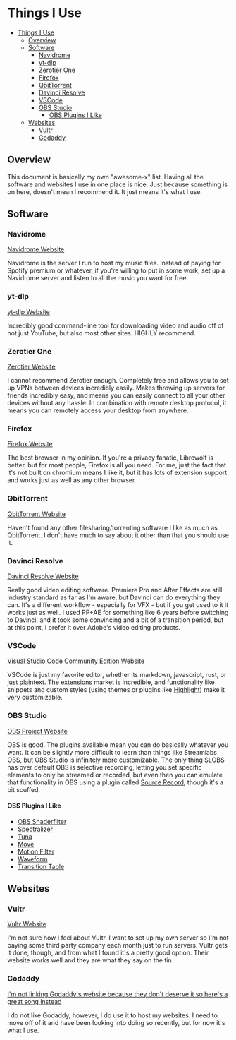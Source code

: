 # Things I Use

- [Things I Use](#things-i-use)
  - [Overview](#overview)
  - [Software](#software)
    - [Navidrome](#navidrome)
    - [yt-dlp](#yt-dlp)
    - [Zerotier One](#zerotier-one)
    - [Firefox](#firefox)
    - [QbitTorrent](#qbittorrent)
    - [Davinci Resolve](#davinci-resolve)
    - [VSCode](#vscode)
    - [OBS Studio](#obs-studio)
      - [OBS Plugins I Like](#obs-plugins-i-like)
  - [Websites](#websites)
    - [Vultr](#vultr)
    - [Godaddy](#godaddy)

## Overview

This document is basically my own "awesome-x" list. Having all the software and websites I use in one place is nice. Just because something is on here, doesn't mean I recommend it. It just means it's what I use.

## Software

### Navidrome

[Navidrome Website](https://www.navidrome.org/)

Navidrome is the server I run to host my music files. Instead of paying for Spotify premium or whatever, if you're willing to put in some work, set up a Navidrome server and listen to all the music you want for free.

### yt-dlp

[yt-dlp Website](https://github.com/yt-dlp/yt-dlp)

Incredibly good command-line tool for downloading video and audio off of not just YouTube, but also most other sites. HIGHLY recommend.

### Zerotier One

[Zerotier Website](https://zerotier.com/)

I cannot recommend Zerotier enough. Completely free and allows you to set up VPNs between devices incredibly easily. Makes throwing up servers for friends incredibly easy, and means you can easily connect to all your other devices without any hassle. In combination with remote desktop protocol, it means you can remotely access your desktop from anywhere.

### Firefox

[Firefox Website](https://www.mozilla.org/en-US/firefox/new/)

The best browser in my opinion. If you're a privacy fanatic, Librewolf is better, but for most people, Firefox is all you need. For me, just the fact that it's not built on chromium means I like it, but it has lots of extension support and works just as well as any other browser.

### QbitTorrent

[QbitTorrent Website](https://www.qbittorrent.org/)

Haven't found any other filesharing/torrenting software I like as much as QbitTorrent. I don't have much to say about it other than that you should use it.

### Davinci Resolve

[Davinci Resolve Website](https://www.blackmagicdesign.com/products/davinciresolve)

Really good video editing software. Premiere Pro and After Effects are still industry standard as far as I'm aware, but Davinci can do everything they can. It's a different workflow - especially for VFX - but if you get used to it it works just as well. I used PP+AE for something like 6 years before switching to Davinci, and it took some convincing and a bit of a transition period, but at this point, I prefer it over Adobe's video editing products.

### VSCode

[Visual Studio Code Community Edition Website](https://visualstudio.microsoft.com/vs/community/)

VSCode is just my favorite editor, whether its markdown, javascript, rust, or just plaintext. The extensions market is incredible, and functionality like snippets and custom styles (using themes or plugins like [Highlight](https://marketplace.visualstudio.com/items?itemName=fabiospampinato.vscode-highlight)) make it very customizable.

### OBS Studio

[OBS Project Website](https://obsproject.com/)

OBS is good. The plugins available mean you can do basically whatever you want. It can be slightly more difficult to learn than things like Streamlabs OBS, but OBS Studio is infinitely more customizable. The only thing SLOBS has over default OBS is selective recording, letting you set specific elements to only be streamed or recorded, but even then you can emulate that functionality in OBS using a plugin called [Source Record](https://obsproject.com/forum/resources/source-record.1285/), though it's a bit scuffed.

#### OBS Plugins I Like

- [OBS Shaderfilter](https://obsproject.com/forum/resources/obs-shaderfilter.1736/)
- [Spectralizer](https://obsproject.com/forum/resources/spectralizer.861/)
- [Tuna](https://obsproject.com/forum/resources/tuna.843/)
- [Move](https://obsproject.com/forum/resources/move.913/)
- [Motion Filter](https://obsproject.com/forum/resources/motion-effect.668/)
- [Waveform](https://obsproject.com/forum/resources/waveform.1423/)
- [Transition Table](https://obsproject.com/forum/resources/transition-table.1174/)

## Websites

### Vultr

[Vultr Website](https://www.vultr.com/)

I'm not sure how I feel about Vultr. I want to set up my own server so I'm not paying some third party company each month just to run servers. Vultr gets it done, though, and from what I found it's a pretty good option. Their website works well and they are what they say on the tin.

### Godaddy

[I'm not linking Godaddy's website because they don't deserve it so here's a great song instead](https://soundcloud.com/pinkmouse/kalifornia)

I do not like Godaddy, however, I do use it to host my websites. I need to move off of it and have been looking into doing so recently, but for now it's what I use.
